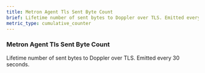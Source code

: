```yaml
---
title: Metron Agent Tls Sent Byte Count
brief: Lifetime number of sent bytes to Doppler over TLS. Emitted every 30 seconds.
metric_type: cumulative_counter
---
```


### Metron Agent Tls Sent Byte Count

Lifetime number of sent bytes to Doppler over TLS. Emitted every 30 seconds.